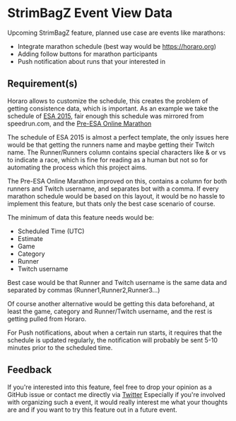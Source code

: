 # StrimBagZ Event View Data

Upcoming StrimBagZ feature, planned use case are events like marathons:

 * Integrate marathon schedule (best way would be https://horaro.org)
 * Adding follow buttons for marathon participants
 * Push notification about runs that your interested in

## Requirement(s)

Horaro allows to customize the schedule, this creates the problem of getting 
consistence data, which is important.
As an example we take the schedule of [ESA 2015](https://horaro.org/esa/2015-purple), fair enough this schedule was 
mirrored from speedrun.com, and the [Pre-ESA Online Marathon](https://horaro.org/preesa/schedule)

The schedule of ESA 2015 is almost a perfect template, the only issues here would
be that getting the runners name and maybe getting their Twitch name.
The Runner/Runners column contains special characters like & or vs to indicate a
race, which is fine for reading as a human but not so for automating the process
which this project aims.

The Pre-ESA Online Marathon improved on this, contains a column for both runners
and Twitch username, and separates bot with a comma.
If every marathon schedule would be based on this layout, it would be no hassle
to implement this feature, but thats only the best case scenario of course.

The minimum of data this feature needs would be:

 * Scheduled Time (UTC)
 * Estimate
 * Game
 * Category
 * Runner
 * Twitch username

Best case would be that Runner and Twitch username is the same data and separated
by commas (Runner1,Runner2,Runner3...)

Of course another alternative would be getting this data beforehand, at least the
game, category and Runner/Twitch username, and the rest is getting pulled from
Horaro.

For Push notifications, about when a certain run starts, it requires that the
schedule is updated regularly, the notification will probably be sent 5-10 minutes
prior to the scheduled time.

## Feedback

If you're interested into this feature, feel free to drop your opinion as a GitHub
issue or contact me directly via [Twitter](https://twitter.com/Luigitus)
Especially if you're involved with organizing such a event, it would really interest
me what your thoughts are and if you want to try this feature out in a future event.
